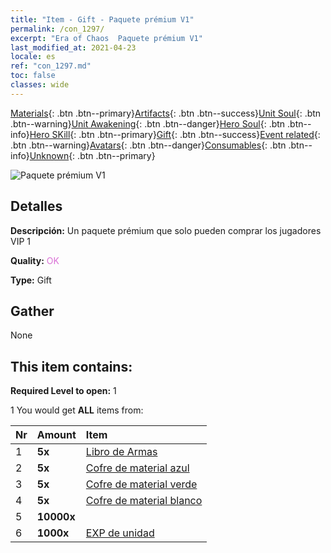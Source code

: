 ```yaml
---
title: "Item - Gift - Paquete prémium V1"
permalink: /con_1297/
excerpt: "Era of Chaos  Paquete prémium V1"
last_modified_at: 2021-04-23
locale: es
ref: "con_1297.md"
toc: false
classes: wide
---
```

 [Materials](/ItemsES/){: .btn .btn--primary}[Artifacts](/ItemsES/Artifacts/){: .btn .btn--success}[Unit Soul](/ItemsES/UnitSoul/){: .btn .btn--warning}[Unit Awakening](/ItemsES/UnitAwakening/){: .btn .btn--danger}[Hero Soul](/ItemsES/HeroSoul/){: .btn .btn--info}[Hero SKill](/ItemsES/HeroSkill/){: .btn .btn--primary}[Gift](/ItemsES/Gift/){: .btn .btn--success}[Event related](/ItemsES/Events/){: .btn .btn--warning}[Avatars](/ItemsES/Avatars/){: .btn .btn--danger}[Consumables](/ItemsES/Consumables/){: .btn .btn--info}[Unknown](/ItemsES/Unknown/){: .btn .btn--primary}

 ![Paquete prémium V1](/images/t/i_905001.png)

## Detalles
 **Descripción:** Un paquete prémium que solo pueden comprar los jugadores VIP 1

 **Quality:** <span style="color: #DA70D6">OK</span>

 **Type:** Gift

## Gather

  None

## This item contains:

 **Required Level to open:** 1

 1 You would get **ALL** items  from:

  | Nr | Amount |     Item    |
  |:---|:-------|:------------|
  | 1 |  **5x** | [Libro de Armas](/ItemsES/mat_18/) |  | 
  | 2 |  **5x** | [Cofre de material azul](/ItemsES/con_1256/) |  | 
  | 3 |  **5x** | [Cofre de material verde](/ItemsES/con_1255/) |  | 
  | 4 |  **5x** | [Cofre de material blanco](/ItemsES/con_1254/) |  | 
  | 5 |  **10000x** | <i class="fas fa-coins"/> |  | 
  | 6 |  **1000x** | [EXP de unidad](/ItemsES/con_902/) |  | 
